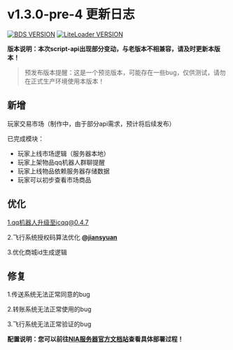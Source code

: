 # v1.3.0-pre-4 更新日志

[![BDS VERSION](https://img.shields.io/badge/BDS-1.20.10.02-green?style=for-the-badge&logo=appveyor)](https://www.minecraft.net/en-us/download/server/bedrock)
[![LiteLoader VERSION](https://img.shields.io/badge/LiteLoader-2.14.1-green?style=for-the-badge&logo=appveyor)](https://github.com/LiteLDev/LiteLoaderBDS/releases/)

**版本说明：本次script-api出现部分变动，与老版本不相兼容，请及时更新本版本！**

> 预发布版本提醒：这是一个预览版本，可能存在一些bug，仅供测试，请勿在正式生产环境使用本版本！

## 新增

玩家交易市场（制作中，由于部分api需求，预计将后续发布）

已完成模块：

- 玩家上线市场逻辑（服务器本地）
- 玩家上架物品qq机器人群聊提醒
- 玩家上线物品依赖服务器存储数据
- 玩家可以初步查看市场商品

## 优化

1.qq机器人升级至icqq@0.4.7

2.飞行系统授权码算法优化 [**@jiansyuan**](https://github.com/jiansyuan)

3.优化商城id生成逻辑

## 修复

1.传送系统无法正常同意的bug

2.转账系统无法正常使用的bug

3.飞行系统无法正常验证的bug


**配置说明：您可以前往[NIA服务器官方文档站](https://docs.mcnia.top/zh-CN/deploy.html)查看具体部署过程！**

